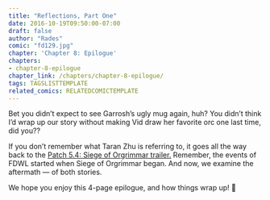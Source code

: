```yaml
---
title: "Reflections, Part One"
date: 2016-10-19T09:50:00-07:00
draft: false
author: "Rades"
comic: "fd129.jpg"
chapter: 'Chapter 8: Epilogue'
chapters:
- chapter-8-epilogue
chapter_link: /chapters/chapter-8-epilogue/
tags: TAGSLISTTEMPLATE
related_comics: RELATEDCOMICTEMPLATE
---
```


Bet you didn’t expect to see Garrosh’s ugly mug again, huh? You didn’t think I’d wrap up our story without making Vid draw her favorite orc one last time, did you??


If you don’t remember what Taran Zhu is referring to, it goes all the way back to the [Patch 5.4: Siege of Orgrimmar trailer.](https://www.youtube.com/watch?v=slzQOyS5TqQ) Remember, the events of FDWL started when Siege of Orgrimmar began. And now, we examine the aftermath — of both stories.


We hope you enjoy this 4-page epilogue, and how things wrap up!  🙂

